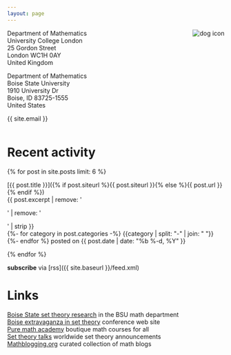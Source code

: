 ```yaml
---
layout: page
---
```


<img style="float:right;margin-left:10px" src="{{ site.baseurl }}/assets/dogsquaresmall.png" alt="dog icon" />

Department of Mathematics  
University College London  
25 Gordon Street  
London WC1H 0AY  
United Kingdom

Department of Mathematics  
Boise State University  
1910 University Dr  
Boise, ID 83725-1555  
United States

{{ site.email }}  

<div style="clear:both"></div>

# Recent activity

{% for post in site.posts limit: 6 %}

[{{ post.title }}]({% if post.siteurl %}{{ post.siteurl }}{% else %}{{ post.url }}{% endif %})  
{{ post.excerpt | remove: '<p>' | remove: '</p>' | strip }}  
<span class="post-meta">
{%- for category in post.categories -%}
<span class="category_name">{{category | split: "-" | join: " "}}</span>
{%- endfor %}
posted on {{ post.date | date: "%b %-d, %Y" }}
</span>

{% endfor %}

**subscribe** via [rss]({{ site.baseurl }}/feed.xml)

# Links

[Boise State set theory research](https://www.boisestate.edu/math/research/settheory/) in the BSU math department  
[Boise extravaganza in set theory](https://www.boisestate.edu/math/best/) conference web site  
[Pure math academy](https://www.puremathacademy.com/) boutique math courses for all  
[Set theory talks](http://settheory.mathtalks.org/) worldwide set theory announcements  
[Mathblogging.org](https://mathblogging.org/) curated collection of math blogs
